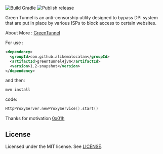 ![Build Gradle](https://github.com/alikemalocalan/greentunnel4jvm/workflows/Build%20Gradle/badge.svg?branch=master)
![Publish release](https://github.com/alikemalocalan/greentunnel4jvm/workflows/Publish%20release/badge.svg?branch=master&event=release)

Green Tunnel is an anti-censorship utility designed to bypass DPI system that are put in place by various ISPs to block access to certain websites.


About More : [GreenTunnel](https://github.com/SadeghHayeri/GreenTunnel)

For use :

```xml
<dependency>
  <groupId>com.github.alikemalocalan</groupId>
  <artifactId>greentunnel4jvm</artifactId>
  <version>1.2-snapshot</version>
</dependency>
```

and then:

```bash
mvn install
```

code:

```kotlin
HttpProxyServer.newProxyService().start()

```


Thanks for motivation [0x01h](https://github.com/0x01h)


## License
Licensed under the MIT license. See [LICENSE](https://github.com/alikemalocalan/green-tunnel-scala/blob/master/LICENSE "LICENSE").
